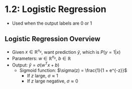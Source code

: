 # 1.2: Logistic Regression

- Used when the output labels are 0 or 1

## Logistic Regression Overview
- Given $x \in \mathbb{R}^{n_x}$, want prediction $\hat{y}$, which is $P(y=1|x)$
- Parameters: $w \in \mathbb{R}^{n_x}$, $b \in \mathbb{R}$
- Output: $\hat{y} = \sigma(w^T x + b)$
  - Sigmoid function: $\sigma(z) = \frac{1}{1 + e^{-z}}$
    - If $z$ large, $\sigma \approx 1$
    - If $z$ large negative, $\sigma \approx 0$ 
